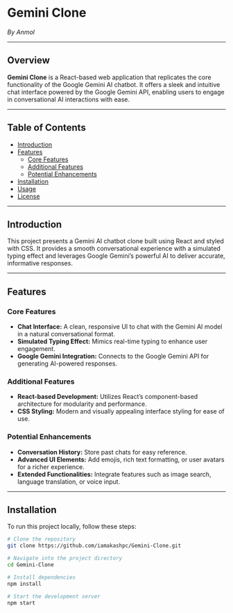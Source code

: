 # Gemini Clone

*By Anmol*

---

## Overview

**Gemini Clone** is a React-based web application that replicates the core functionality of the Google Gemini AI chatbot. It offers a sleek and intuitive chat interface powered by the Google Gemini API, enabling users to engage in conversational AI interactions with ease.

---

## Table of Contents

- [Introduction](#introduction)  
- [Features](#features)  
  - [Core Features](#core-features)  
  - [Additional Features](#additional-features)  
  - [Potential Enhancements](#potential-enhancements)  
- [Installation](#installation)  
- [Usage](#usage)  
- [License](#license)  

---

## Introduction

This project presents a Gemini AI chatbot clone built using React and styled with CSS. It provides a smooth conversational experience with a simulated typing effect and leverages Google Gemini’s powerful AI to deliver accurate, informative responses.

---

## Features

### Core Features
- **Chat Interface:** A clean, responsive UI to chat with the Gemini AI model in a natural conversational format.
- **Simulated Typing Effect:** Mimics real-time typing to enhance user engagement.
- **Google Gemini Integration:** Connects to the Google Gemini API for generating AI-powered responses.

### Additional Features
- **React-based Development:** Utilizes React’s component-based architecture for modularity and performance.
- **CSS Styling:** Modern and visually appealing interface styling for ease of use.

### Potential Enhancements
- **Conversation History:** Store past chats for easy reference.
- **Advanced UI Elements:** Add emojis, rich text formatting, or user avatars for a richer experience.
- **Extended Functionalities:** Integrate features such as image search, language translation, or voice input.

---

## Installation

To run this project locally, follow these steps:

```bash
# Clone the repository
git clone https://github.com/iamakashpc/Gemini-Clone.git

# Navigate into the project directory
cd Gemini-Clone

# Install dependencies
npm install

# Start the development server
npm start
